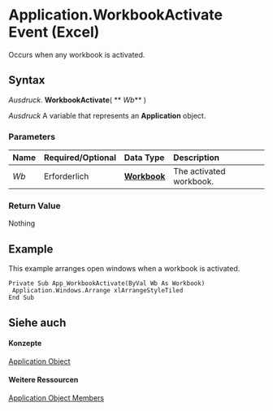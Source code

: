 
# Application.WorkbookActivate Event (Excel)

Occurs when any workbook is activated.


## Syntax

 _Ausdruck_. **WorkbookActivate**( ** _Wb_** )

 _Ausdruck_ A variable that represents an **Application** object.


### Parameters



|**Name**|**Required/Optional**|**Data Type**|**Description**|
|:-----|:-----|:-----|:-----|
| _Wb_|Erforderlich|**[Workbook](8c00aa60-c974-eed3-0812-3c9625eb0d4c.md)**|The activated workbook.|

### Return Value

Nothing


## Example

This example arranges open windows when a workbook is activated.


```
Private Sub App_WorkbookActivate(ByVal Wb As Workbook) 
 Application.Windows.Arrange xlArrangeStyleTiled 
End Sub
```


## Siehe auch


#### Konzepte


[Application Object](19b73597-5cf9-4f56-8227-b5211f657f6f.md)
#### Weitere Ressourcen


[Application Object Members](http://msdn.microsoft.com/library/4cb9ca42-8d07-cc9c-2d80-4eb9a5921e1e%28Office.15%29.aspx)